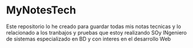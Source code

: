 # MyNotesTech
Este repositorio lo he creado para guardar todas mis notas tecnicas y lo relacionado a los tranbajos y pruebas que estoy realizando
SOy INgeniero de sistemas especializado en BD y con interes  en el desarrollo Web
